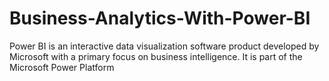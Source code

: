 # Business-Analytics-With-Power-BI
Power BI is an interactive data visualization software product developed by Microsoft with a primary focus on business intelligence. It is part of the Microsoft Power Platform
